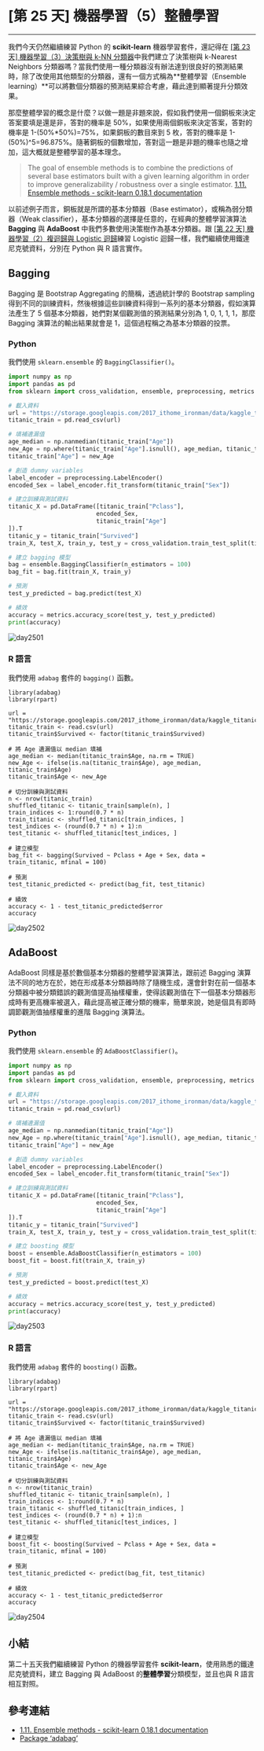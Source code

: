 # [第 25 天] 機器學習（5）整體學習

---

我們今天仍然繼續練習 Python 的 **scikit-learn** 機器學習套件，還記得在 [[第 23 天] 機器學習（3）決策樹與 k-NN 分類器](http://ithelp.ithome.com.tw/articles/10187191)中我們建立了決策樹與 k-Nearest Neighbors 分類器嗎？當我們使用一種分類器沒有辦法達到很良好的預測結果時，除了改使用其他類型的分類器，還有一個方式稱為**整體學習（Ensemble learning）**可以將數個分類器的預測結果綜合考慮，藉此達到顯著提升分類效果。

那麼整體學習的概念是什麼？以做一題是非題來說，假如我們使用一個銅板來決定答案要填是還是非，答對的機率是 50%，如果使用兩個銅板來決定答案，答對的機率是 1-(50%\*50%)=75%，如果銅板的數目來到 5 枚，答對的機率是 1-(50%)^5=96.875%。隨著銅板的個數增加，答對這一題是非題的機率也隨之增加，這大概就是整體學習的基本理念。

> The goal of ensemble methods is to combine the predictions of several base estimators built with a given learning algorithm in order to improve generalizability / robustness over a single estimator.
> [1.11. Ensemble methods - scikit-learn 0.18.1 documentation](http://scikit-learn.org/stable/modules/ensemble.html)

以前述例子而言，銅板就是所謂的基本分類器（Base estimator），或稱為弱分類器（Weak classifier），基本分類器的選擇是任意的，在經典的整體學習演算法 **Bagging** 與 **AdaBoost** 中我們多數使用決策樹作為基本分類器。跟 [[第 22 天] 機器學習（2）複迴歸與 Logistic 迴歸](http://ithelp.ithome.com.tw/articles/10187047)練習 Logistic 迴歸一樣，我們繼續使用鐵達尼克號資料，分別在 Python 與 R 語言實作。

## Bagging

Bagging 是 Bootstrap Aggregating 的簡稱，透過統計學的 Bootstrap sampling 得到不同的訓練資料，然後根據這些訓練資料得到一系列的基本分類器，假如演算法產生了 5 個基本分類器，她們對某個觀測值的預測結果分別為 1, 0, 1, 1, 1，那麼 Bagging 演算法的輸出結果就會是 1，這個過程稱之為基本分類器的投票。

### Python

我們使用 `sklearn.ensemble` 的 `BaggingClassifier()`。

```python
import numpy as np
import pandas as pd
from sklearn import cross_validation, ensemble, preprocessing, metrics

# 載入資料
url = "https://storage.googleapis.com/2017_ithome_ironman/data/kaggle_titanic_train.csv"
titanic_train = pd.read_csv(url)

# 填補遺漏值
age_median = np.nanmedian(titanic_train["Age"])
new_Age = np.where(titanic_train["Age"].isnull(), age_median, titanic_train["Age"])
titanic_train["Age"] = new_Age

# 創造 dummy variables
label_encoder = preprocessing.LabelEncoder()
encoded_Sex = label_encoder.fit_transform(titanic_train["Sex"])

# 建立訓練與測試資料
titanic_X = pd.DataFrame([titanic_train["Pclass"],
                         encoded_Sex,
                         titanic_train["Age"]
]).T
titanic_y = titanic_train["Survived"]
train_X, test_X, train_y, test_y = cross_validation.train_test_split(titanic_X, titanic_y, test_size = 0.3)

# 建立 bagging 模型
bag = ensemble.BaggingClassifier(n_estimators = 100)
bag_fit = bag.fit(train_X, train_y)

# 預測
test_y_predicted = bag.predict(test_X)

# 績效
accuracy = metrics.accuracy_score(test_y, test_y_predicted)
print(accuracy)
```

![day2501](https://storage.googleapis.com/2017_ithome_ironman/day2501.png)

### R 語言

我們使用 `adabag` 套件的 `bagging()` 函數。

```
library(adabag)
library(rpart)

url = "https://storage.googleapis.com/2017_ithome_ironman/data/kaggle_titanic_train.csv"
titanic_train <- read.csv(url)
titanic_train$Survived <- factor(titanic_train$Survived)

# 將 Age 遺漏值以 median 填補
age_median <- median(titanic_train$Age, na.rm = TRUE)
new_Age <- ifelse(is.na(titanic_train$Age), age_median, titanic_train$Age)
titanic_train$Age <- new_Age

# 切分訓練與測試資料
n <- nrow(titanic_train)
shuffled_titanic <- titanic_train[sample(n), ]
train_indices <- 1:round(0.7 * n)
train_titanic <- shuffled_titanic[train_indices, ]
test_indices <- (round(0.7 * n) + 1):n
test_titanic <- shuffled_titanic[test_indices, ]

# 建立模型
bag_fit <- bagging(Survived ~ Pclass + Age + Sex, data = train_titanic, mfinal = 100)

# 預測
test_titanic_predicted <- predict(bag_fit, test_titanic)

# 績效
accuracy <- 1 - test_titanic_predicted$error
accuracy
```

![day2502](https://storage.googleapis.com/2017_ithome_ironman/day2502.png)

## AdaBoost

AdaBoost 同樣是基於數個基本分類器的整體學習演算法，跟前述 Bagging 演算法不同的地方在於，她在形成基本分類器時除了隨機生成，還會針對在前一個基本分類器中被分類錯誤的觀測值提高抽樣權重，使得該觀測值在下一個基本分類器形成時有更高機率被選入，藉此提高被正確分類的機率，簡單來說，她是個具有即時調節觀測值抽樣權重的進階 Bagging 演算法。

### Python

我們使用 `sklearn.ensemble` 的 `AdaBoostClassifier()`。

```python
import numpy as np
import pandas as pd
from sklearn import cross_validation, ensemble, preprocessing, metrics

# 載入資料
url = "https://storage.googleapis.com/2017_ithome_ironman/data/kaggle_titanic_train.csv"
titanic_train = pd.read_csv(url)

# 填補遺漏值
age_median = np.nanmedian(titanic_train["Age"])
new_Age = np.where(titanic_train["Age"].isnull(), age_median, titanic_train["Age"])
titanic_train["Age"] = new_Age

# 創造 dummy variables
label_encoder = preprocessing.LabelEncoder()
encoded_Sex = label_encoder.fit_transform(titanic_train["Sex"])

# 建立訓練與測試資料
titanic_X = pd.DataFrame([titanic_train["Pclass"],
                         encoded_Sex,
                         titanic_train["Age"]
]).T
titanic_y = titanic_train["Survived"]
train_X, test_X, train_y, test_y = cross_validation.train_test_split(titanic_X, titanic_y, test_size = 0.3)

# 建立 boosting 模型
boost = ensemble.AdaBoostClassifier(n_estimators = 100)
boost_fit = boost.fit(train_X, train_y)

# 預測
test_y_predicted = boost.predict(test_X)

# 績效
accuracy = metrics.accuracy_score(test_y, test_y_predicted)
print(accuracy)
```

![day2503](https://storage.googleapis.com/2017_ithome_ironman/day2503.png)

### R 語言

我們使用 `adabag` 套件的 `boosting()` 函數。

```
library(adabag)
library(rpart)

url = "https://storage.googleapis.com/2017_ithome_ironman/data/kaggle_titanic_train.csv"
titanic_train <- read.csv(url)
titanic_train$Survived <- factor(titanic_train$Survived)

# 將 Age 遺漏值以 median 填補
age_median <- median(titanic_train$Age, na.rm = TRUE)
new_Age <- ifelse(is.na(titanic_train$Age), age_median, titanic_train$Age)
titanic_train$Age <- new_Age

# 切分訓練與測試資料
n <- nrow(titanic_train)
shuffled_titanic <- titanic_train[sample(n), ]
train_indices <- 1:round(0.7 * n)
train_titanic <- shuffled_titanic[train_indices, ]
test_indices <- (round(0.7 * n) + 1):n
test_titanic <- shuffled_titanic[test_indices, ]

# 建立模型
boost_fit <- boosting(Survived ~ Pclass + Age + Sex, data = train_titanic, mfinal = 100)

# 預測
test_titanic_predicted <- predict(bag_fit, test_titanic)

# 績效
accuracy <- 1 - test_titanic_predicted$error
accuracy
```

![day2504](https://storage.googleapis.com/2017_ithome_ironman/day2504.png)

## 小結

第二十五天我們繼續練習 Python 的機器學習套件 **scikit-learn**，使用熟悉的鐵達尼克號資料，建立 Bagging 與 AdaBoost 的**整體學習**分類模型，並且也與 R 語言相互對照。

## 參考連結

- [1.11. Ensemble methods - scikit-learn 0.18.1 documentation](http://scikit-learn.org/stable/modules/ensemble.html)
- [Package ‘adabag’](https://cran.r-project.org/web/packages/adabag/adabag.pdf)